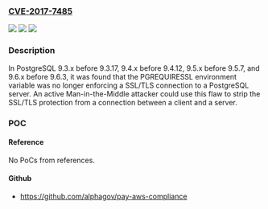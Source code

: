 ### [CVE-2017-7485](https://cve.mitre.org/cgi-bin/cvename.cgi?name=CVE-2017-7485)
![](https://img.shields.io/static/v1?label=Product&message=PostgreSQL&color=blue)
![](https://img.shields.io/static/v1?label=Version&message=n%2Fa&color=blue)
![](https://img.shields.io/static/v1?label=Vulnerability&message=CWE-390&color=brighgreen)

### Description

In PostgreSQL 9.3.x before 9.3.17, 9.4.x before 9.4.12, 9.5.x before 9.5.7, and 9.6.x before 9.6.3, it was found that the PGREQUIRESSL environment variable was no longer enforcing a SSL/TLS connection to a PostgreSQL server. An active Man-in-the-Middle attacker could use this flaw to strip the SSL/TLS protection from a connection between a client and a server.

### POC

#### Reference
No PoCs from references.

#### Github
- https://github.com/alphagov/pay-aws-compliance

